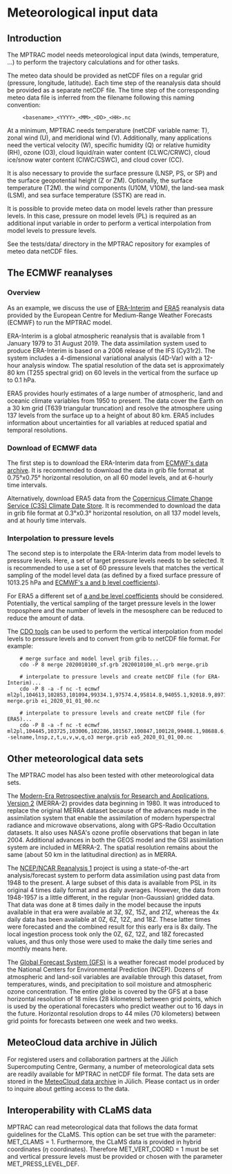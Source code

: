 # Meteorological input data

## Introduction

The MPTRAC model needs meteorological input data (winds, temperature, ...) to perform the trajectory calculations and for other tasks.

 The meteo data should be provided as netCDF files on a regular grid (pressure, longitude, latitude). Each time step of the reanalysis data should be provided as a separate netCDF file. The time step of the corresponding meteo data file is inferred from the filename following this naming convention:

```
     <basename>_<YYYY>_<MM>_<DD>_<HH>.nc
```

At a minimum, MPTRAC needs temperature (netCDF variable name: T), zonal wind (U), and meridional wind (V). Additionally, many applications need the vertical velocity (W), specific humidity (Q) or relative humidity (RH), ozone (O3), cloud liquid/rain water content (CLWC/CRWC), cloud ice/snow water content (CIWC/CSWC), and cloud cover (CC).

It is also necessary to provide the surface pressure (LNSP, PS, or SP) and the surface geopotential height (Z or ZM). Optionally, the surface temperature (T2M). the wind components (U10M, V10M), the land-sea mask (LSM), and sea surface temperature (SSTK) are read in.

It is possible to provide meteo data on model levels rather than pressure levels. In this case, pressure on model levels (PL) is required as an additional input variable in order to perform a vertical interpolation from model levels to pressure levels.

See the tests/data/ directory in the MPTRAC repository for examples of meteo data netCDF files.

## The ECMWF reanalyses

### Overview

As an example, we discuss the use of [ERA-Interim](https://www.ecmwf.int/en/forecasts/datasets/reanalysis-datasets/era-interim) and [ERA5](https://www.ecmwf.int/en/forecasts/datasets/reanalysis-datasets/era5) reanalysis data provided by the European Centre for Medium-Range Weather Forecasts (ECMWF) to run the MPTRAC model.

ERA-Interim is a global atmospheric reanalysis that is available from 1 January 1979 to 31 August 2019. The data assimilation system used to produce ERA-Interim is based on a 2006 release of the IFS (Cy31r2). The system includes a 4-dimensional variational analysis (4D-Var) with a 12-hour analysis window. The spatial resolution of the data set is approximately 80 km (T255 spectral grid) on 60 levels in the vertical from the surface up to 0.1 hPa.

ERA5 provides hourly estimates of a large number of atmospheric, land and oceanic climate variables from 1950 to present. The data cover the Earth on a 30 km grid (T639 triangular truncation) and resolve the atmosphere using 137 levels from the surface up to a height of about 80 km. ERA5 includes information about uncertainties for all variables at reduced spatial and temporal resolutions.

### Download of ECMWF data

The first step is to download the ERA-Interim data from [ECMWF's data archive](https://apps.ecmwf.int/datasets/data/interim-full-daily). It is recommended to download the data in grib file format at 0.75°x0.75° horizontal resolution, on all 60 model levels, and at 6-hourly time intervals.

Alternatively, download ERA5 data from the [Copernicus Climate Change Service (C3S) Climate Date Store](https://cds.climate.copernicus.eu/#!/search?text=ERA5&type=dataset). It is recommended to download the data in grib file format at 0.3°x0.3° horizontal resolution, on all 137 model levels, and at hourly time intervals.

### Interpolation to pressure levels

The second step is to interpolate the ERA-Interim data from model levels to pressure levels. Here, a set of target pressure levels needs to be selected. It is recommended to use a set of 60 pressure levels that matches the vertical sampling of the model level data (as defined by a fixed surface pressure of 1013.25 hPa and [ECMWF's a and b level coefficients](https://www.ecmwf.int/en/forecasts/documentation-and-support/60-model-levels)).

For ERA5 a different set of [a and be level coefficients](https://www.ecmwf.int/en/forecasts/documentation-and-support/137-model-levels) should be considered. Potentially, the vertical sampling of the target pressure levels in the lower troposphere and the number of levels in the mesosphere can be reduced to reduce the amount of data.

The [CDO tools](https://code.mpimet.mpg.de/projects/cdo) can be used to perform the vertical interpolation from model levels to pressure levels and to convert from grib to netCDF file format. For example:

```
    # merge surface and model level grib files...
    cdo -P 8 merge 2020010100_sf.grb 2020010100_ml.grb merge.grib

    # interpolate to pressure levels and create netCDF file (for ERA-Interim)...
    cdo -P 8 -a -f nc -t ecmwf ml2pl,104613,102853,101094,99334.1,97574.4,95814.8,94055.1,92018.9,89711.2,87142,84326.3,81283,78034.6,74606.3,71026.3,67324,63530.6,59677.7,55797.3,51920.9,48079.1,44300.9,40613.3,37040.7,33604.4,30321.7,27205.9,24265.2,21502.5,18914.7,16508.9,14290.2,12261.4,10422.9,8772.74,7306.63,6018.02,4906.71,3960.29,3196.42,2579.89,2082.27,1680.64,1356.47,1094.83,883.66,713.22,575.65,464.62,373.97,298.5,234.78,180.58,134.48,95.64,63.65,38.43,20,10 merge.grib ei_2020_01_01_00.nc

    # interpolate to pressure levels and create netCDF file (for ERA5)...
    cdo -P 8 -a -f nc -t ecmwf ml2pl,104445,103725,103006,102286,101567,100847,100128,99408.1,98688.6,97969,97249.5,96529.9,95810.4,95090.8,94314,93476.7,92575.7,91608.1,90571.2,89462.2,88279.1,87020,85683.8,84269.6,82777.6,81208.5,79564,77846.6,76060,74208.6,72297.9,70334.7,68326.2,66280.8,64207.6,62116.2,60016.7,57919.3,55834.3,53772,51742,49758.4,47831,45963.2,44153.9,42401.9,40705.8,39064.5,37476.7,35941.1,34456.6,33022,31636.1,30297.6,29005.5,27758.5,26555.6,25395.5,24277.2,23199.5,22161.5,21161.9,20199.7,19273.9,18383.4,17527.3,16704.5,15914,15154.9,14426.2,13727,13056.4,12413.4,11797.1,11206.8,10641.5,10100.5,9582.8,9087.74,8614.5,8161.82,7728.1,7311.87,6911.87,6526.95,6156.07,5798.34,5452.99,5119.9,4799.15,4490.82,4194.93,3911.49,3640.47,3381.74,3135.12,2900.39,2677.35,2465.77,2265.43,2076.1,1897.52,1729.45,1571.62,1423.77,1285.61,1156.85,1037.2,926.34,823.97,729.74,643.34,564.41,492.62,427.59,368.98,316.42,269.54,227.97,191.34,159.28,131.43,107.42,86.9,69.52,54.96,42.88,32.99,24.99,18.61,13.61,9.75,6.83,4.67,3.1,2,1 -selname,lnsp,z,t,u,v,w,q,o3 merge.grib ea5_2020_01_01_00.nc
```

## Other meteorological data sets

The MPTRAC model has also been tested with other meteorological data sets.

The [Modern-Era Retrospective analysis for Research and Applications, Version 2](https://gmao.gsfc.nasa.gov/reanalysis/MERRA-2/) (MERRA-2) provides data beginning in 1980. It was introduced to replace the original MERRA dataset because of the advances made in the assimilation system that enable the assimilation of modern hyperspectral radiance and microwave observations, along with GPS-Radio Occultation datasets. It also uses NASA's ozone profile observations that began in late 2004. Additional advances in both the GEOS model and the GSI assimilation system are included in MERRA-2. The spatial resolution remains about the same (about 50 km in the latitudinal direction) as in MERRA.

The [NCEP/NCAR Reanalysis 1](https://psl.noaa.gov/data/gridded/data.ncep.reanalysis.html) project is using a state-of-the-art analysis/forecast system to perform data assimilation using past data from 1948 to the present. A large subset of this data is available from PSL in its original 4 times daily format and as daily averages. However, the data from 1948-1957 is a little different, in the regular (non-Gaussian) gridded data. That data was done at 8 times daily in the model because the inputs available in that era were available at 3Z, 9Z, 15Z, and 21Z, whereas the 4x daily data has been available at 0Z, 6Z, 12Z, and 18Z. These latter times were forecasted and the combined result for this early era is 8x daily. The local ingestion process took only the 0Z, 6Z, 12Z, and 18Z forecasted values, and thus only those were used to make the daily time series and monthly means here.

The [Global Forecast System (GFS)](https://www.ncdc.noaa.gov/data-access/model-data/model-datasets/global-forcast-system-gfs) is a weather forecast model produced by the National Centers for Environmental Prediction (NCEP). Dozens of atmospheric and land-soil variables are available through this dataset, from temperatures, winds, and precipitation to soil moisture and atmospheric ozone concentration. The entire globe is covered by the GFS at a base horizontal resolution of 18 miles (28 kilometers) between grid points, which is used by the operational forecasters who predict weather out to 16 days in the future. Horizontal resolution drops to 44 miles (70 kilometers) between grid points for forecasts between one week and two weeks.

## MeteoCloud data archive in Jülich

For registered users and collaboration partners at the Jülich Supercomputing Centre, Germany, a number of meteorological data sets are readily available for MPTRAC in netCDF file format. The data sets are stored in the [MeteoCloud data archive](https://datapub.fz-juelich.de/slcs/meteocloud) in Jülich. Please contact us in order to inquire about getting access to the data.

## Interoperability with CLaMS data 

MPTRAC can read meteorological data that follows the data format guidelines for the CLaMS. This option can be set true with the parameter: MET_CLAMS = 1. Furthermore, the CLaMS data is provided in hybrid coordinates ($\eta$ coordinates). Therefore MET_VERT_COORD = 1 must be set and vertical pressure levels must be provided or chosen with the parameter MET_PRESS_LEVEL_DEF.
